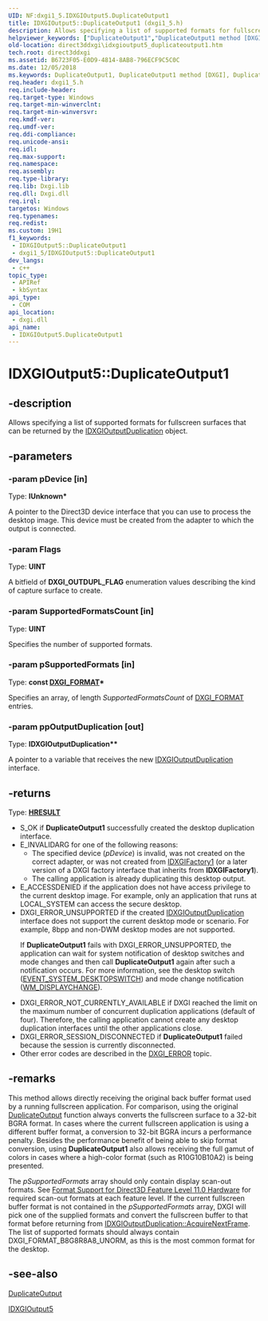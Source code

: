 ```yaml
---
UID: NF:dxgi1_5.IDXGIOutput5.DuplicateOutput1
title: IDXGIOutput5::DuplicateOutput1 (dxgi1_5.h)
description: Allows specifying a list of supported formats for fullscreen surfaces that can be returned by the IDXGIOutputDuplication object.
helpviewer_keywords: ["DuplicateOutput1","DuplicateOutput1 method [DXGI]","DuplicateOutput1 method [DXGI]","IDXGIOutput5 interface","IDXGIOutput5 interface [DXGI]","DuplicateOutput1 method","IDXGIOutput5.DuplicateOutput1","IDXGIOutput5::DuplicateOutput1","direct3ddxgi.idxgioutput5_duplicateoutput1","dxgi1_5/IDXGIOutput5::DuplicateOutput1"]
old-location: direct3ddxgi\idxgioutput5_duplicateoutput1.htm
tech.root: direct3ddxgi
ms.assetid: B6723F05-E0D9-4814-8AB8-796ECF9C5C0C
ms.date: 12/05/2018
ms.keywords: DuplicateOutput1, DuplicateOutput1 method [DXGI], DuplicateOutput1 method [DXGI],IDXGIOutput5 interface, IDXGIOutput5 interface [DXGI],DuplicateOutput1 method, IDXGIOutput5.DuplicateOutput1, IDXGIOutput5::DuplicateOutput1, direct3ddxgi.idxgioutput5_duplicateoutput1, dxgi1_5/IDXGIOutput5::DuplicateOutput1
req.header: dxgi1_5.h
req.include-header: 
req.target-type: Windows
req.target-min-winverclnt: 
req.target-min-winversvr: 
req.kmdf-ver: 
req.umdf-ver: 
req.ddi-compliance: 
req.unicode-ansi: 
req.idl: 
req.max-support: 
req.namespace: 
req.assembly: 
req.type-library: 
req.lib: Dxgi.lib
req.dll: Dxgi.dll
req.irql: 
targetos: Windows
req.typenames: 
req.redist: 
ms.custom: 19H1
f1_keywords:
 - IDXGIOutput5::DuplicateOutput1
 - dxgi1_5/IDXGIOutput5::DuplicateOutput1
dev_langs:
 - c++
topic_type:
 - APIRef
 - kbSyntax
api_type:
 - COM
api_location:
 - dxgi.dll
api_name:
 - IDXGIOutput5.DuplicateOutput1
---
```


# IDXGIOutput5::DuplicateOutput1


## -description

Allows specifying a list of supported formats for fullscreen surfaces that can be returned by the <a href="/windows/desktop/api/dxgi1_2/nn-dxgi1_2-idxgioutputduplication">IDXGIOutputDuplication</a> object.

## -parameters

### -param pDevice [in]

Type: <b>IUnknown*</b>

A pointer to the Direct3D device interface that you can use to process the desktop image. This device must be created from the adapter to which the output is connected.

### -param Flags

Type: <b>UINT</b>

A bitfield of <b>DXGI_OUTDUPL_FLAG</b> enumeration values describing the kind of capture surface to create.

### -param SupportedFormatsCount [in]

Type: <b>UINT</b>

Specifies the number of supported formats.

### -param pSupportedFormats [in]

Type: <b>const <a href="/windows/desktop/api/dxgiformat/ne-dxgiformat-dxgi_format">DXGI_FORMAT</a>*</b>

Specifies an array, of length  <i>SupportedFormatsCount</i> of  <a href="/windows/desktop/api/dxgiformat/ne-dxgiformat-dxgi_format">DXGI_FORMAT</a> entries.

### -param ppOutputDuplication [out]

Type: <b>IDXGIOutputDuplication**</b>

A pointer to a variable that receives the new <a href="/windows/desktop/api/dxgi1_2/nn-dxgi1_2-idxgioutputduplication">IDXGIOutputDuplication</a> interface.

## -returns

Type: <b><a href="/windows/win32/com/structure-of-com-error-codes">HRESULT</a></b>


<ul>
<li>S_OK if <b>DuplicateOutput1</b> successfully created the desktop duplication interface.</li>
<li>E_INVALIDARG for one of the following reasons: <ul>
<li>The specified device (<i>pDevice</i>) is invalid, was not created on the correct adapter, or was not created from <a href="/windows/desktop/api/dxgi/nn-dxgi-idxgifactory1">IDXGIFactory1</a> (or a later version of a DXGI factory interface that inherits from <b>IDXGIFactory1</b>).</li>
<li>The calling application is already duplicating this desktop output.</li>
</ul>
</li>
<li>E_ACCESSDENIED if the application does not have access privilege  to the current desktop image.  For example, only an application that runs at LOCAL_SYSTEM can access the secure desktop.</li>
<li>
DXGI_ERROR_UNSUPPORTED if the created <a href="/windows/desktop/api/dxgi1_2/nn-dxgi1_2-idxgioutputduplication">IDXGIOutputDuplication</a> interface does not support the current desktop mode or scenario.  For example, 8bpp and non-DWM desktop modes are not supported.

If <b>DuplicateOutput1</b> fails with DXGI_ERROR_UNSUPPORTED, the application can wait for system notification of desktop switches and mode changes and then call <b>DuplicateOutput1</b> again after such a notification occurs.  For more information, see the desktop switch (<a href="/windows/desktop/WinAuto/event-constants">EVENT_SYSTEM_DESKTOPSWITCH</a>) and mode change notification (<a href="/windows/desktop/gdi/wm-displaychange">WM_DISPLAYCHANGE</a>). 

</li>
<li>DXGI_ERROR_NOT_CURRENTLY_AVAILABLE if DXGI reached the limit on the maximum number of concurrent duplication applications (default of four). Therefore, the calling application cannot create any desktop duplication interfaces until the other applications close.</li>
<li>DXGI_ERROR_SESSION_DISCONNECTED if <b>DuplicateOutput1</b> failed because the session is currently disconnected.</li>
<li>Other error codes are described in the <a href="/windows/desktop/direct3ddxgi/dxgi-error">DXGI_ERROR</a> topic.</li>
</ul>

## -remarks

This method allows directly receiving the original back buffer format used by a running fullscreen application. For comparison, using the original <a href="/windows/desktop/api/dxgi1_2/nf-dxgi1_2-idxgioutput1-duplicateoutput">DuplicateOutput</a> function always converts the fullscreen surface to a 32-bit BGRA format. In cases where the current fullscreen application is using a different buffer format, a conversion to 32-bit BGRA incurs a performance penalty. Besides the performance benefit of being able to skip format conversion, using <b>DuplicateOutput1</b> also allows receiving the full gamut of colors in cases where a high-color format (such as R10G10B10A2) is being presented.



The <i>pSupportedFormats</i> array should only contain display scan-out formats. See <a href="/windows/desktop/direct3ddxgi/format-support-for-direct3d-11-0-feature-level-hardware">Format Support for Direct3D Feature Level 11.0 Hardware</a> for  required scan-out formats at each feature level. If the current fullscreen buffer format is not contained in the <i>pSupportedFormats</i> array, DXGI will pick one of the supplied formats and convert the fullscreen buffer to that format before returning from <a href="/windows/desktop/api/dxgi1_2/nf-dxgi1_2-idxgioutputduplication-acquirenextframe">IDXGIOutputDuplication::AcquireNextFrame</a>. The list of supported formats should always contain DXGI_FORMAT_B8G8R8A8_UNORM, as this is the most common format for the desktop.

## -see-also

<a href="/windows/desktop/api/dxgi1_2/nf-dxgi1_2-idxgioutput1-duplicateoutput">DuplicateOutput</a>



<a href="/windows/desktop/api/dxgi1_5/nn-dxgi1_5-idxgioutput5">IDXGIOutput5</a>
